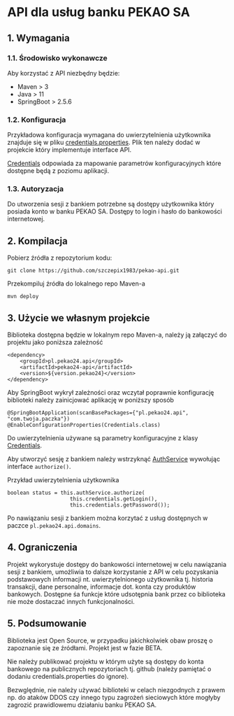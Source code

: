 # API dla usług banku PEKAO SA

## 1. Wymagania
### 1.1. Środowisko wykonawcze
Aby korzystać z API niezbędny będzie:
- Maven > 3
- Java > 11
- SpringBoot > 2.5.6

### 1.2. Konfiguracja
Przykładowa konfiguracja wymagana do uwierzytelnienia użytkownika znajduje się w pliku [credentials.properties](./src/main/resources/credentials.properties). Plik ten należy dodać w projekcie który implementuje interface API.

[Credentials](./src/main/java/pl/pekao24/api/Credentials.java) odpowiada za mapowanie parametrów konfiguracyjnych które dostępne będą z poziomu aplikacji.

### 1.3. Autoryzacja
Do utworzenia sesji z bankiem potrzebne są dostępy użytkownika który posiada konto w banku PEKAO SA. Dostępy to login i hasło do bankowości internetowej.

## 2. Kompilacja
Pobierz źródła z repozytorium kodu: 
```
git clone https://github.com/szczepix1983/pekao-api.git
```
Przekompiluj źródła do lokalnego repo Maven-a
```
mvn deploy
```

## 3. Użycie we własnym projekcie
Biblioteka dostępna będzie w lokalnym repo Maven-a, należy ją załączyć do projektu jako poniższa zależność 
```
<dependency>
    <groupId>pl.pekao24.api</groupId>
    <artifactId>pekao24-api</artifactId>
    <version>${version.pekao24}</version>
</dependency>
```
Aby SpringBoot wykrył zależności oraz wczytał poprawnie konfigurację biblioteki należy zainicjować aplikację w poniższy sposób
```
@SpringBootApplication(scanBasePackages={"pl.pekao24.api", "com.twoja.paczka"})
@EnableConfigurationProperties(Credentials.class)
```
Do uwierzytelnienia używane są parametry konfiguracyjne z klasy [Credentials](./src/main/java/pl/pekao24/api/Credentials.java). 

Aby utworzyć sesję z bankiem należy wstrzyknąć [AuthService](./src/main/java/pl/pekao24/api/auth/AuthService.java) wywołując interface `authorize()`.

Przykład uwierzytelnienia użytkownika
```
boolean status = this.authService.authorize(
                    this.credentials.getLogin(),
                    this.credentials.getPassword());
```
Po nawiązaniu sesji z bankiem można korzytać z usług dostępnych w paczce `pl.pekao24.api.domains`.  

## 4. Ograniczenia
Projekt wykorystuje dostępy do bankowości internetowej w celu nawiązania sesji z bankiem, umożliwia to dalsze korzystanie z API w celu pozyskania podstawowych informacji nt. uwierzytelnionego użytkownika tj. historia transakcji, dane personalne, informacje dot. konta czy produktów bankowych. Dostępne śa funkcje które udsotępnia bank przez co biblioteka nie może dostaczać innych funkcjonalności. 

## 5. Podsumowanie
Biblioteka jest Open Source, w przypadku jakichkolwiek obaw proszę o zapoznanie się ze źródłami. Projekt jest w fazie BETA. 

Nie należy publikować projektu w którym użyte są dostępy do konta bankowego na publicznych repozytoriach tj. github (należy pamiętać o dodaniu credentials.properties do ignore).

Bezwględnie, nie należy używać biblioteki w celach niezgodnych z prawem np. do ataków DDOS czy innego typu zagrożeń sieciowych które mogłyby zagrozić prawidlowemu działaniu banku PEKAO SA.